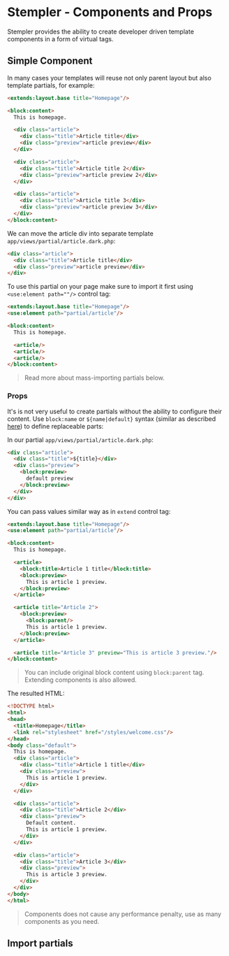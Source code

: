 # Stempler - Components and Props
Stempler provides the ability to create developer driven template components in a form of virtual tags.

## Simple Component
In many cases your templates will reuse not only parent layout but also template partials, for example:

```html
<extends:layout.base title="Homepage"/>

<block:content>
  This is homepage.

  <div class="article">
    <div class="title">Article title</div>
    <div class="preview">article preview</div>
  </div>

  <div class="article">
    <div class="title">Article title 2</div>
    <div class="preview">article preview 2</div>
  </div>

  <div class="article">
    <div class="title">Article title 3</div>
    <div class="preview">article preview 3</div>
  </div>
</block:content>
```

We can move the article div into separate template `app/views/partial/article.dark.php`:

```html
<div class="article">
  <div class="title">Article title</div>
  <div class="preview">article preview</div>
</div>
```

To use this partial on your page make sure to import it first using `<use:element path=""/>` control tag:

```html
<extends:layout.base title="Homepage"/>
<use:element path="partial/article"/>

<block:content>
  This is homepage.

  <article/>
  <article/>
  <article/>
</block:content>
```   

> Read more about mass-importing partials below.

### Props
It's is not very useful to create partials without the ability to configure their content. Use `block:name` or `${name|default}`
syntax (similar as described [here](/stempler/inheritance.md)) to define replaceable parts:


In our partial `app/views/partial/article.dark.php`:

```html
<div class="article">
  <div class="title">${title}</div>
  <div class="preview">
    <block:preview>
      default preview
    </block:preview>
  </div>
</div>
```

You can pass values similar way as in `extend` control tag:

```html
<extends:layout.base title="Homepage"/>
<use:element path="partial/article"/>

<block:content>
  This is homepage.

  <article>
    <block:title>Article 1 title</block:title>
    <block:preview>
      This is article 1 preview.
    </block:preview>
  </article>

  <article title="Article 2">
    <block:preview>
      <block:parent/>
      This is article 1 preview.
    </block:preview>
  </article>

  <article title="Article 3" preview="This is article 3 preview."/>
</block:content>
```

> You can include original block content using `block:parent` tag. Extending components is also allowed.

The resulted HTML:

```html
<!DOCTYPE html>
<html>
<head>
  <title>Homepage</title>
  <link rel="stylesheet" href="/styles/welcome.css"/>
</head>
<body class="default">
  This is homepage.
  <div class="article">
    <div class="title">Article 1 title</div>
    <div class="preview">
      This is article 1 preview.
    </div>
  </div>

  <div class="article">
    <div class="title">Article 2</div>
    <div class="preview">
      Default content.
      This is article 1 preview.
    </div>
  </div>

  <div class="article">
    <div class="title">Article 3</div>
    <div class="preview">
      This is article 3 preview.
    </div>
  </div>
</body>
</html>
```

> Components does not cause any performance penalty, use as many components as you need.

## Import partials